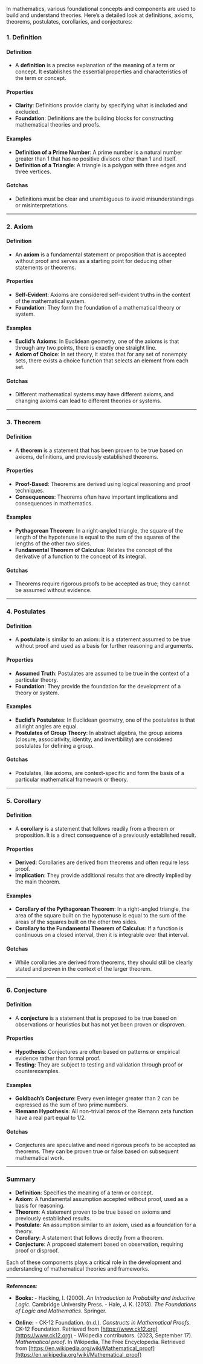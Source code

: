 In mathematics, various foundational concepts and components are used to build and understand theories. Here’s a detailed look at definitions, axioms, theorems, postulates, corollaries, and conjectures:

### 1. **Definition**

#### Definition
- A **definition** is a precise explanation of the meaning of a term or concept. It establishes the essential properties and characteristics of the term or concept.

#### Properties
- **Clarity**: Definitions provide clarity by specifying what is included and excluded.
- **Foundation**: Definitions are the building blocks for constructing mathematical theories and proofs.

#### Examples
- **Definition of a Prime Number**: A prime number is a natural number greater than 1 that has no positive divisors other than 1 and itself.
- **Definition of a Triangle**: A triangle is a polygon with three edges and three vertices.

#### Gotchas
- Definitions must be clear and unambiguous to avoid misunderstandings or misinterpretations.

---

### 2. **Axiom**

#### Definition
- An **axiom** is a fundamental statement or proposition that is accepted without proof and serves as a starting point for deducing other statements or theorems.

#### Properties
- **Self-Evident**: Axioms are considered self-evident truths in the context of the mathematical system.
- **Foundation**: They form the foundation of a mathematical theory or system.

#### Examples
- **Euclid’s Axioms**: In Euclidean geometry, one of the axioms is that through any two points, there is exactly one straight line.
- **Axiom of Choice**: In set theory, it states that for any set of nonempty sets, there exists a choice function that selects an element from each set.

#### Gotchas
- Different mathematical systems may have different axioms, and changing axioms can lead to different theories or systems.

---

### 3. **Theorem**

#### Definition
- A **theorem** is a statement that has been proven to be true based on axioms, definitions, and previously established theorems.

#### Properties
- **Proof-Based**: Theorems are derived using logical reasoning and proof techniques.
- **Consequences**: Theorems often have important implications and consequences in mathematics.

#### Examples
- **Pythagorean Theorem**: In a right-angled triangle, the square of the length of the hypotenuse is equal to the sum of the squares of the lengths of the other two sides.
- **Fundamental Theorem of Calculus**: Relates the concept of the derivative of a function to the concept of its integral.

#### Gotchas
- Theorems require rigorous proofs to be accepted as true; they cannot be assumed without evidence.

---

### 4. **Postulates**

#### Definition
- A **postulate** is similar to an axiom: it is a statement assumed to be true without proof and used as a basis for further reasoning and arguments.

#### Properties
- **Assumed Truth**: Postulates are assumed to be true in the context of a particular theory.
- **Foundation**: They provide the foundation for the development of a theory or system.

#### Examples
- **Euclid’s Postulates**: In Euclidean geometry, one of the postulates is that all right angles are equal.
- **Postulates of Group Theory**: In abstract algebra, the group axioms (closure, associativity, identity, and invertibility) are considered postulates for defining a group.

#### Gotchas
- Postulates, like axioms, are context-specific and form the basis of a particular mathematical framework or theory.

---

### 5. **Corollary**

#### Definition
- A **corollary** is a statement that follows readily from a theorem or proposition. It is a direct consequence of a previously established result.

#### Properties
- **Derived**: Corollaries are derived from theorems and often require less proof.
- **Implication**: They provide additional results that are directly implied by the main theorem.

#### Examples
- **Corollary of the Pythagorean Theorem**: In a right-angled triangle, the area of the square built on the hypotenuse is equal to the sum of the areas of the squares built on the other two sides.
- **Corollary to the Fundamental Theorem of Calculus**: If a function is continuous on a closed interval, then it is integrable over that interval.

#### Gotchas
- While corollaries are derived from theorems, they should still be clearly stated and proven in the context of the larger theorem.

---

### 6. **Conjecture**

#### Definition
- A **conjecture** is a statement that is proposed to be true based on observations or heuristics but has not yet been proven or disproven.

#### Properties
- **Hypothesis**: Conjectures are often based on patterns or empirical evidence rather than formal proof.
- **Testing**: They are subject to testing and validation through proof or counterexamples.

#### Examples
- **Goldbach’s Conjecture**: Every even integer greater than 2 can be expressed as the sum of two prime numbers.
- **Riemann Hypothesis**: All non-trivial zeros of the Riemann zeta function have a real part equal to 1/2.

#### Gotchas
- Conjectures are speculative and need rigorous proofs to be accepted as theorems. They can be proven true or false based on subsequent mathematical work.

---

### Summary

- **Definition**: Specifies the meaning of a term or concept.
- **Axiom**: A fundamental assumption accepted without proof, used as a basis for reasoning.
- **Theorem**: A statement proven to be true based on axioms and previously established results.
- **Postulate**: An assumption similar to an axiom, used as a foundation for a theory.
- **Corollary**: A statement that follows directly from a theorem.
- **Conjecture**: A proposed statement based on observation, requiring proof or disproof.

Each of these components plays a critical role in the development and understanding of mathematical theories and frameworks.

---

**References**:

* **Books:**
        - Hacking, I. (2000). *An Introduction to Probability and Inductive Logic*. Cambridge University Press.
        - Hale, J. K. (2013). *The Foundations of Logic and Mathematics*. Springer.

* **Online:**
        - CK-12 Foundation. (n.d.). *Constructs in Mathematical Proofs*. CK-12 Foundation. Retrieved from [https://www.ck12.org](https://www.ck12.org)
        - Wikipedia contributors. (2023, September 17). *Mathematical proof*. In Wikipedia, The Free Encyclopedia. Retrieved from [https://en.wikipedia.org/wiki/Mathematical_proof](https://en.wikipedia.org/wiki/Mathematical_proof)